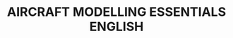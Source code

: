 ---
title: "AIRCRAFT MODELLING ESSENTIALS  ENGLISH"
price: "TBA"
desc: "Opis nije dostupan"
img_path: "/assets/img/EURO-0014.jpg"
brand: AMMO
available: true
cat: "books"
subcat: "SOLUTION BOOKS - MULTILINGUAL"
subsubcat: "SS"
---